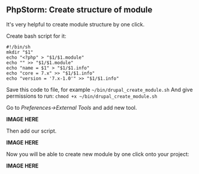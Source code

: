 ## PhpStorm: Create structure of module
It's very helpful to create module structure by one click.

Create bash script for it:

    #!/bin/sh
    mkdir "$1"
    echo "<?php" > "$1/$1.module"
    echo "" >> "$1/$1.module"
    echo "name = $1" > "$1/$1.info"
    echo "core = 7.x" >> "$1/$1.info"
    echo "version = '7.x-1.0'" >> "$1/$1.info"

Save this code to file, for example `~/bin/drupal_create_module.sh`
And give permissions to run: `chmod +x ~/bin/drupal_create_module.sh`

Go to _Preferences->External Tools_ and add new tool.

__IMAGE HERE__

Then add our script.

__IMAGE HERE__

Now you will be able to create new module by one click onto your project:

__IMAGE HERE__
